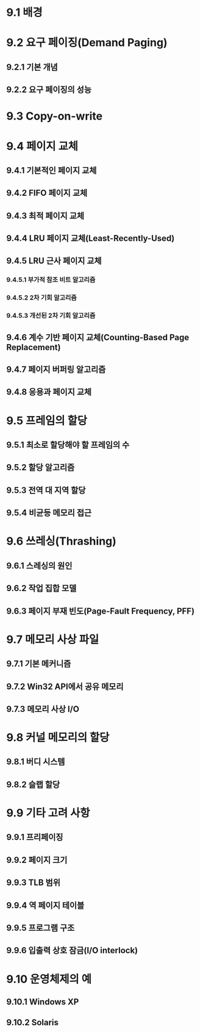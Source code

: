 # 9.1 배경

# 9.2 요구 페이징(Demand Paging)

## 9.2.1 기본 개념

## 9.2.2 요구 페이징의 성능

# 9.3 Copy-on-write

# 9.4 페이지 교체

## 9.4.1 기본적인 페이지 교체

## 9.4.2 FIFO 페이지 교체

## 9.4.3 최적 페이지 교체

## 9.4.4 LRU 페이지 교체(Least-Recently-Used)

## 9.4.5 LRU 근사 페이지 교체

### 9.4.5.1 부가적 참조 비트 알고리즘

### 9.4.5.2 2차 기회 알고리즘

### 9.4.5.3 개선된 2차 기회 알고리즘

## 9.4.6 계수 기반 페이지 교체(Counting-Based Page Replacement)

## 9.4.7 페이지 버퍼링 알고리즘

## 9.4.8 응용과 페이지 교체

# 9.5 프레임의 할당

## 9.5.1 최소로 할당해야 할 프레임의 수

## 9.5.2 할당 알고리즘

## 9.5.3 전역 대 지역 할당

## 9.5.4 비균등 메모리 접근

# 9.6 쓰레싱(Thrashing)

## 9.6.1 스레싱의 원인

## 9.6.2 작업 집합 모델

## 9.6.3 페이지 부재 빈도(Page-Fault Frequency, PFF)

# 9.7 메모리 사상 파일

## 9.7.1 기본 메커니즘

## 9.7.2 Win32 API에서 공유 메모리

## 9.7.3 메모리 사상 I/O

# 9.8 커널 메모리의 할당

## 9.8.1 버디 시스템

## 9.8.2 슬랩 할당

# 9.9 기타 고려 사항

## 9.9.1 프리페이징

## 9.9.2 페이지 크기

## 9.9.3 TLB 범위

## 9.9.4 역 페이지 테이블

## 9.9.5 프로그램 구조

## 9.9.6 입출력 상호 잠금(I/O interlock)

# 9.10 운영체제의 예

## 9.10.1 Windows XP

## 9.10.2 Solaris

